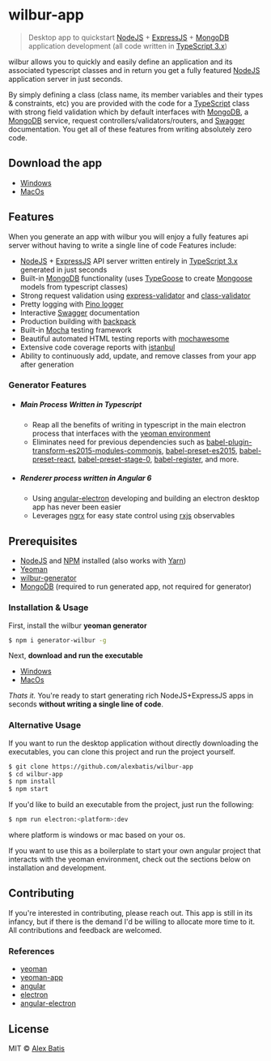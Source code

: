 # wilbur-app

> Desktop app to quickstart [NodeJS](https://nodejs.org/en/) + [ExpressJS](https://expressjs.com/) + [MongoDB](https://www.mongodb.com/) application development (all code written in [TypeScript 3.x](https://www.typescriptlang.org/))

wilbur allows you to quickly and easily define an application and its associated typescript classes and in return you get a fully featured [NodeJS](https://nodejs.org/en/) application server in just seconds. 

By simply defining a class (class name, its member variables and their types & constraints, etc) you are provided with the code for a [TypeScript](https://www.typescriptlang.org/) class with strong field validation which by default interfaces with [MongoDB](https://www.mongodb.com/), a [MongoDB](https://www.mongodb.com/) service, request controllers/validators/routers, and [Swagger](https://swagger.io/) documentation. You get all of these features from writing absolutely zero code.

## Download the app
- [Windows]()
- [MacOs](https://uploadfiles.io/28arp)




## Features
When you generate an app with wilbur you will enjoy a fully features api server without having to write a single line of code
Features include:

- [NodeJS](https://nodejs.org/en/) + [ExpressJS](https://expressjs.com/) API server written entirely in [TypeScript 3.x](https://www.typescriptlang.org/) generated in just seconds
- Built-in [MongoDB](https://www.mongodb.com/) functionality (uses [TypeGoose](https://github.com/szokodiakos/typegoose) to create [Mongoose](https://mongoosejs.com/) models from typescript classes)
- Strong request validation using [express-validator](https://github.com/express-validator/express-validator) and [class-validator](https://github.com/typestack/class-validator)
- Pretty logging with [Pino logger](https://github.com/pinojs/pino)
- Interactive [Swagger](https://swagger.io/) documentation
- Production building with [backpack](https://github.com/jaredpalmer/backpack)
- Built-in [Mocha](https://mochajs.org/) testing framework
- Beautiful automated HTML testing reports with [mochawesome](https://github.com/adamgruber/mochawesome)
- Extensive code coverage reports with [istanbul](https://github.com/gotwarlost/istanbul)
- Ability to continuously add, update, and remove classes from your app after generation

### Generator Features
- ##### Main Process Written in Typescript
    - Reap all the benefits of writing in typescript in the main electron process that interfaces with the [yeoman environment](https://github.com/yeoman/environment)
    - Eliminates need for previous dependencies such as [babel-plugin-transform-es2015-modules-commonjs](https://github.com/babel/babel/tree/master/packages/babel-plugin-transform-modules-commonjs), [babel-preset-es2015](https://www.npmjs.com/package/babel-preset-es2015), [babel-preset-react](https://github.com/babel/babel/tree/master/packages/babel-preset-react), [babel-preset-stage-0](https://github.com/babel/babel/tree/master/packages/babel-preset-stage-0), [babel-register](https://github.com/babel/babel/tree/master/packages/babel-register), and more. 
- ##### Renderer process written in Angular 6
    - Using [angular-electron](https://github.com/maximegris/angular-electron) developing and building an electron desktop app has never been easier
    - Leverages [ngrx](https://github.com/ngrx/platform) for easy state control using [rxjs](https://github.com/ReactiveX/rxjs) observables


## Prerequisites
- [NodeJS](https://nodejs.org/en/) and [NPM](https://www.npmjs.com/) installed (also works with [Yarn](https://yarnpkg.com/en/))
- [Yeoman](http://yeoman.io/)
- [wilbur-generator](https://github.com/alexbatis/generator-wilbur)
- [MongoDB](https://www.mongodb.com/) (required to run generated app, not required for generator)

### Installation & Usage
First, install the wilbur **yeoman generator** 
```sh
$ npm i generator-wilbur -g
```

Next, **download and run the executable**
- [Windows]()
- [MacOs]()

*Thats it.* You're ready to start generating rich NodeJS+ExpressJS apps in seconds __without writing a single line of code__.

### Alternative Usage
If you want to run the desktop application without directly downloading the executables, you can clone this project and run the project yourself.
```sh
$ git clone https://github.com/alexbatis/wilbur-app
$ cd wilbur-app
$ npm install
$ npm start
```

If you'd like to build an executable from the project, just run the following:
```sh
$ npm run electron:<platform>:dev
```
where platform is windows or mac based on your os.



If you want to use this as a boilerplate to start your own angular project that interacts with the yeoman environment, check out the sections below on installation and development.


## Contributing
If you're interested in contributing, please reach out. This app is still in its infancy, but if there is the demand I'd be willing to allocate more time to it.  All contributions and feedback are welcomed. 

### References
- [yeoman](https://github.com/yeoman)
- [yeoman-app](https://github.com/yeoman/yeoman-app)
- [angular](https://github.com/angular)
- [electron](https://github.com/electron/electron)
- [angular-electron](https://github.com/maximegris/angular-electron)

License
----


MIT © [Alex Batis](https://github.com/alexbatis)
